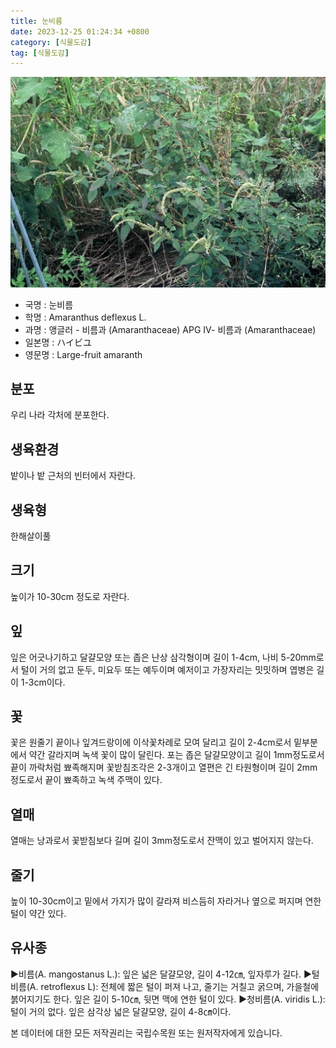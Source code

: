 ```yaml
---
title: 눈비름
date: 2023-12-25 01:24:34 +0800
category: [식물도감]
tag: [식물도감]
---
```




![눈비름](/assets/img/fileUpload/plants/basic/Amaranthaceae/Amaranthus/13249/1_th2.JPG)
- 국명 : 눈비름
- 학명 : Amaranthus deflexus L.
- 과명 : 앵글러 - 비름과 (Amaranthaceae) APG Ⅳ- 비름과 (Amaranthaceae)
- 일본명 : ハイビユ
- 영문명 : Large-fruit amaranth


## 분포
우리 나라 각처에 분포한다.
## 생육환경
밭이나 밭 근처의 빈터에서 자란다.
## 생육형
한해살이풀
## 크기
높이가 10-30cm 정도로 자란다.
## 잎
잎은 어긋나기하고 달걀모양 또는 좁은 난상 삼각형이며 길이 1-4cm, 나비 5-20mm로서 털이 거의 없고 둔두, 미요두 또는 예두이며 예저이고 가장자리는 밋밋하며 엽병은 길이 1-3cm이다.
## 꽃
꽃은 원줄기 끝이나 잎겨드랑이에 이삭꽃차례로 모여 달리고 길이 2-4cm로서 밑부분에서 약간 갈라지며 녹색 꽃이 많이 달린다. 포는 좁은 달걀모양이고 길이 1mm정도로서 끝이 까락처럼 뾰족해지며 꽃받침조각은 2-3개이고 열편은 긴 타원형이며 길이 2mm정도로서 끝이 뾰족하고 녹색 주맥이 있다.
## 열매
열매는 낭과로서 꽃받침보다 길며 길이 3mm정도로서 잔맥이 있고 벌어지지 않는다.
## 줄기
높이 10-30cm이고 밑에서 가지가 많이 갈라져 비스듬히 자라거나 옆으로 퍼지며 연한 털이 약간 있다.
## 유사종
▶비름(A. mangostanus L.): 잎은 넓은 달걀모양, 길이 4-12㎝, 잎자루가 길다.
▶털비름(A. retroflexus L): 전체에 짧은 털이 퍼져 나고, 줄기는 거칠고 굵으며, 가을철에 붉어지기도 한다. 잎은 길이 5-10㎝, 뒷면 맥에 연한 털이 있다.
▶청비름(A. viridis L.): 털이 거의 없다. 잎은 삼각상 넓은 달걀모양, 길이 4-8㎝이다.






본 데이터에 대한 모든 저작권리는 국립수목원 또는 원저작자에게 있습니다.

